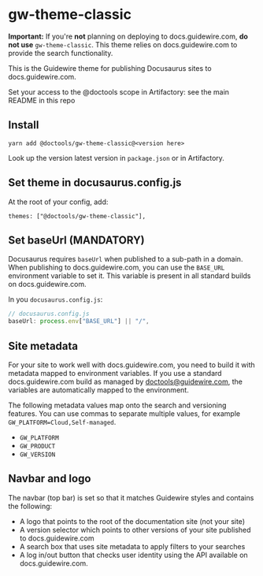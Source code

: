# gw-theme-classic

**Important:** If you're **not** planning on deploying to docs.guidewire.com,
**do not use** `gw-theme-classic`. This theme relies on docs.guidewire.com to
provide the search functionality.

This is the Guidewire theme for publishing Docusaurus sites to
docs.guidewire.com.

Set your access to the @doctools scope in Artifactory: see the main README in
this repo

## Install

```
yarn add @doctools/gw-theme-classic@<version here>
```

Look up the version latest version in `package.json` or in Artifactory.

## Set theme in docusaurus.config.js

At the root of your config, add:

```
themes: ["@doctools/gw-theme-classic"],
```

## Set baseUrl (MANDATORY)

Docusaurus requires `baseUrl` when published to a sub-path in a domain. When
publishing to docs.guidewire.com, you can use the `BASE_URL` environment
variable to set it. This variable is present in all standard builds on
docs.guidewire.com.

In you `docusaurus.config.js`:

```js
// docusaurus.config.js
baseUrl: process.env["BASE_URL"] || "/",
```

## Site metadata

For your site to work well with docs.guidewire.com, you need to build it with
metadata mapped to environment variables. If you use a standard
docs.guidewire.com build as managed by doctools@guidewire.com, the variables are
automatically mapped to the environment.

The following metadata values map onto the search and versioning features. You
can use commas to separate multiple values, for example
`GW_PLATFORM=Cloud,Self-managed`.

- `GW_PLATFORM`
- `GW_PRODUCT`
- `GW_VERSION`

## Navbar and logo

The navbar (top bar) is set so that it matches Guidewire styles and contains the
following:

- A logo that points to the root of the documentation site (not your site)
- A version selector which points to other versions of your site published to
  docs.guidewire.com
- A search box that uses site metadata to apply filters to your searches
- A log in/out button that checks user identity using the API available on
  docs.guidewire.com.

